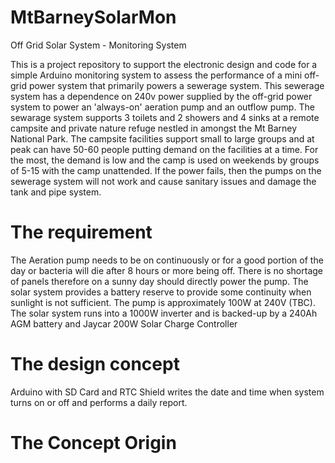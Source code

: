 # MtBarneySolarMon
Off Grid Solar System - Monitoring System

This is a project repository to support the electronic design and code for a simple Arduino monitoring system to assess the performance of a mini off-grid power system that primarily powers a sewerage system. This sewerage system has a dependence on 240v power supplied by the off-grid power system to power an 'always-on' aeration pump and an outflow pump. The sewarage system supports 3 toilets and 2 showers and 4 sinks at a remote campsite and private nature refuge nestled in amongst the Mt Barney National Park. The campsite facilities support small to large groups and at peak can have 50-60 people putting demand on the facilities at a time. For the most, the demand is low and the camp is used on weekends by groups of 5-15 with the camp unattended. If the power fails, then the pumps on the sewerage system will not work and cause sanitary issues and damage the tank and pipe system. 

The requirement
===============

The Aeration pump needs to be on continuously or for a good portion of the day or bacteria will die after 8 hours or more being off. There is no shortage of panels therefore on a sunny day should directly power the pump. The solar system provides a battery reserve to provide some continuity when sunlight is not sufficient. The pump is approximately 100W at 240V (TBC). The solar system runs into a 1000W inverter and is backed-up by a 240Ah AGM battery and Jaycar 200W Solar Charge Controller 

The design concept
==================
Arduino with SD Card and RTC Shield writes the date and time when system turns on or off and performs a daily report. 

The Concept Origin
==================

